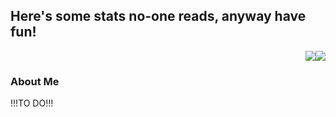 ## Here's some stats no-one reads, anyway have fun! 

<div style="display: flex; align-items: center; justify-content: flex-end;">
    <img src="https://github-readme-stats.vercel.app/api?username=MichalDakowicz&show_icons=true&theme=transparent" />
    <div style="margin-left=10px;">
        <img src="https://github-readme-stats.vercel.app/api/top-langs/?username=MichalDakowicz&layout=compact&theme=transparent" />
    </div>
</div>

### About Me 
!!!TO DO!!!

